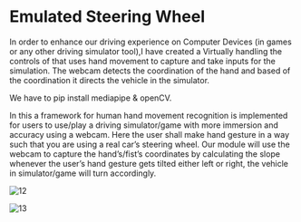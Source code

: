 # Emulated Steering Wheel
In order to enhance our driving experience on Computer Devices (in games or any other driving simulator tool),I have created a Virtually handling the controls of that uses hand movement to capture and take inputs for the simulation.
The webcam detects the coordination of the hand and based of the coordination it directs the vehicle in the simulator.

We have to pip install mediapipe & openCV. 

In this a framework for human hand movement recognition is implemented for users to use/play a driving simulator/game with more immersion and accuracy using a webcam. Here the user shall make hand gesture in a way such that you are using a real car’s steering wheel. Our module will use the webcam to capture the hand’s/fist’s coordinates by calculating the slope whenever the user’s hand gesture gets tilted either left or right, the vehicle in simulator/game will turn accordingly.

![12](https://github.com/osugale/Emulated_Steering_Wheel/assets/91754531/825ae5a2-1171-462c-b5b4-5e11bc0a363e)

![13](https://github.com/osugale/Emulated_Steering_Wheel/assets/91754531/e17f7cb7-a25c-408f-9398-5984f5b3a488)
